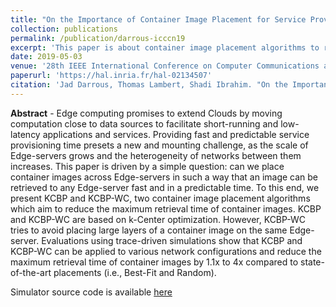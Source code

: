 ```yaml
---
title: "On the Importance of Container Image Placement for Service Provisioning in the Edge"
collection: publications
permalink: /publication/darrous-icccn19
excerpt: 'This paper is about container image placement algorithms to reduce the maximal retrieval time in Edge clouds.'
date: 2019-05-03
venue: '28th IEEE International Conference on Computer Communications and Networks'
paperurl: 'https://hal.inria.fr/hal-02134507'
citation: 'Jad Darrous, Thomas Lambert, Shadi Ibrahim. "On the Importance of Container Image Placement for Service Provisioning in the Edge". <i>ICCCN</i>, Jul 2019, Valencia, Spain.'
---
```


**Abstract** - Edge computing promises to extend Clouds by moving computation close to data sources to facilitate short-running and low-latency applications and services. Providing fast and predictable service provisioning time presets a new and mounting challenge, as the scale of Edge-servers grows and the heterogeneity of networks between them increases. This paper is driven by a simple question: can we place container images across Edge-servers in such a way that an image can be retrieved to any Edge-server fast and in a predictable time. To this end, we present KCBP and KCBP-WC, two container image placement algorithms which aim to reduce the maximum retrieval time of container images. KCBP and KCBP-WC are based on k-Center optimization. However, KCBP-WC tries to avoid placing large layers of a container image on the same Edge-server. Evaluations using trace-driven simulations show that KCBP and KCBP-WC can be applied to various network configurations and reduce the maximum retrieval time of container images by 1.1x to 4x compared to state-of-the-art placements (i.e., Best-Fit and Random).

<!-- [Download slides](../files/ccgrid-slides.pdf) -->
Simulator source code is available [here](https://gitlab.inria.fr/jdarrous/image-placement-edge)
